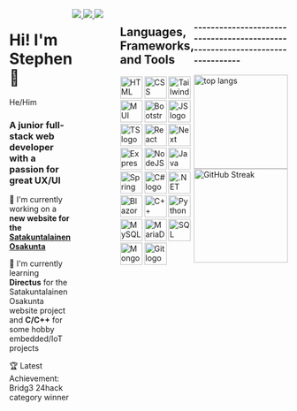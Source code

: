 <div style="display: flex; margin-bottom: 20px">
  <div style="flex: 1">
    <!-- Intro -->
    <h1>Hi! I'm Stephen 👋</h1>
    <p>He/Him</p>
    <div>
      <h3>A junior full-stack web developer with a passion for great UX/UI</h3>
      <p>
        🔭 I'm currently working on a
        <strong>new website for the <a href="https://github.com/osakunta">Satakuntalainen Osakunta</a></strong>
      </p>
      <p>
        🌱 I'm currently learning
        <strong>Directus</strong> for the Satakuntalainen Osakunta website project and <strong>C/C++</strong> for some hobby embedded/IoT projects
      </p>
      <p>🏆 Latest Achievement: Bridg3 24hack category winner</p>
      <p></p>
    </div>
  </div>

  <!-- Links -->
  <div style="flex: 1">
    <a href="mailto:swanson.stephen.h+GitHub@gmail.com">
      <img
        src="https://img.shields.io/badge/Gmail-333333?style=for-the-badge&logo=gmail&logoColor=red"
      />
    </a>
    <a href="https://www.linkedin.com/in/stephen-swanson-h/" target="_blank">
      <img
        src="https://img.shields.io/badge/LinkedIn-0077B5?style=for-the-badge&logo=linkedin&logoColor=white"
        target="_blank"
      />
    </a>
    <a href="https://www.swansondev.me/" target="_blank">
      <img src="https://img.shields.io/badge/Portfolio-FF5722?style=for-the-badge&logo=todoist&logoColor=white" target="_blank" />
    </a>
  </div>

  <div style="flex: 1">
    <h2>Languages, Frameworks, and Tools</h2>
    <img
      height="40"
      src="https://www.svgrepo.com/show/452228/html-5.svg"
      alt="HTML logo"
    />
    <img
      height="40"
      src="https://www.svgrepo.com/show/452185/css-3.svg"
      alt="CSS logo"
    />
    <img
      height="40"
      src="https://www.svgrepo.com/show/374118/tailwind.svg"
      alt="TailwindCSS logo"
    />
    <img
      height="40"
      src="https://www.svgrepo.com/show/354048/material-ui.svg"
      alt="MUI logo"
    />
    <img
      height="40"
      src="https://www.svgrepo.com/show/353498/bootstrap.svg"
      alt="Bootstrap logo"
    />
    <img
      height="40"
      src="https://www.svgrepo.com/show/373705/js-official.svg"
      alt="JS logo"
    />
    <img
      height="40"
      src="https://www.svgrepo.com/show/354478/typescript-icon.svg"
      alt="TS logo"
    />
    <img
      height="40"
      src="https://www.svgrepo.com/show/452092/react.svg"
      alt="React logo"
    />
    <img
      height="40"
      src="https://www.svgrepo.com/show/342062/next-js.svg"
      alt="Next logo"
    />
    <img
      height="40"
      src="https://www.svgrepo.com/show/330398/express.svg"
      alt="ExpressJS logo"
    />
    <img
      height="40"
      src="https://www.svgrepo.com/show/452075/node-js.svg"
      alt="NodeJS logo"
    />
    <img
      height="40"
      src="https://www.svgrepo.com/show/452234/java.svg"
      alt="Java logo"
    />
    <img
      height="40"
      src="https://www.svgrepo.com/show/376350/spring.svg"
      alt="Spring logo"
    />
    <img
      height="40"
      src="https://seeklogo.com/images/C/c-sharp-c-logo-02F17714BA-seeklogo.com.png"
      alt="C# logo"
    />
    <img
      height="40"
      src="https://logos-world.net/wp-content/uploads/2022/01/NET-Framework-Logo-700x394.png"
      alt=".NET logo"
    />
    <img
      height="40"
      src="https://cdn.worldvectorlogo.com/logos/blazor.svg"
      alt="Blazor logo"
    />
    <img
      height="40"
      src="https://cdn.worldvectorlogo.com/logos/c.svg"
      alt="C++ logo"
    />
    <img
      height="40"
      src="https://www.svgrepo.com/show/374016/python.svg"
      alt="Python logo"
    />
    <img
      height="40"
      src="https://www.svgrepo.com/show/355133/mysql.svg"
      alt="MySQL logo"
    />
    <img
      height="40"
      src="https://www.svgrepo.com/show/354037/mariadb-icon.svg"
      alt="MariaDB logo"
    />
    <img
      height="40"
      src="https://cdn.worldvectorlogo.com/logos/microsoft-sql-server-1.svg"
      alt="SQL Server logo"
    />
    <img
      height="40"
      src="https://www.svgrepo.com/show/373845/mongo.svg"
      alt="MongoDB logo"
    />
    <img
      height="40"
      src="https://www.svgrepo.com/show/452210/git.svg"
      alt="Git logo"
    />
  </div>

  <!-- stats -->
  <div style="flex: 1">
    <h3>
      -----------------------------------------------------------------------------
    </h3>
    <img
      height="170"
      align="center"
      src="https://github-readme-stats-salesp07.vercel.app/api/top-langs/?username=YB-BigSwan&hide=HTML&langs_count=8&layout=compact&theme=nord&border_radius=10&hide_border=true&size_weight=0.5&count_weight=0.5&exclude_repo=github-readme-stats"
      alt="top langs"
    />
    <a href="https://git.io/streak-stats"
      ><img
        height="170"
        align="center"
        src="https://streak-stats.demolab.com?user=YB-Bigswan&theme=nord&hide_border=true&border_radius=10"
        alt="GitHub Streak"
    /></a>
  </div>
</div>
